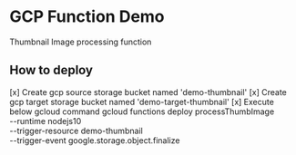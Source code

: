 # GCP Function Demo
Thumbnail Image processing function

## How to deploy
[x] Create gcp source storage bucket named 'demo-thumbnail'
[x] Create gcp target storage bucket named 'demo-target-thumbnail'
[x] Execute below gcloud command
gcloud functions deploy processThumbImage \
--runtime nodejs10 \
--trigger-resource demo-thumbnail \
--trigger-event google.storage.object.finalize